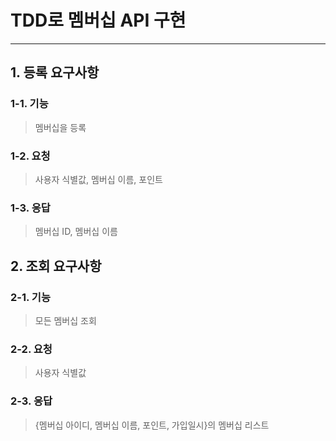 # TDD로 멤버십 API 구현

---

## 1. 등록 요구사항

### 1-1. 기능

> 멤버십을 등록

### 1-2. 요청

> 사용자 식별값, 멤버십 이름, 포인트

### 1-3. 응답

> 멤버십 ID, 멤버십 이름


## 2. 조회 요구사항

### 2-1. 기능

> 모든 멤버십 조회

### 2-2. 요청

> 사용자 식별값

### 2-3. 응답

> {멤버십 아이디, 멤버십 이름, 포인트, 가입일시}의 멤버십 리스트